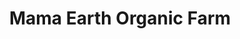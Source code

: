 ---
layout: post
title: Mama Earth Organic Farm
tags:
- web
thumb: /images/portfolio/mama-earth-farm.jpg
images: 
- /images/portfolio/mama-earth-farm.jpg
imgurl: http://mamaearthfarm.com
---